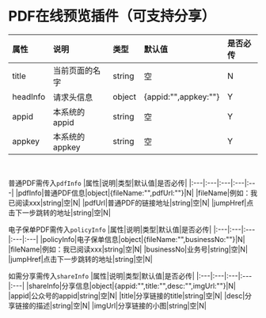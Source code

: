 
PDF在线预览插件（可支持分享）
===

|属性|说明|类型|默认值|是否必传|
|:---|:---|:---|:---|:---|
|title|当前页面的名字|string|空|N|
|headInfo|请求头信息|object|{appid:"",appkey:""}|Y|
|appid|本系统的appid|string|空|Y|
|appkey|本系统的appkey|string|空|Y|
<br>

普通PDF需传入`pdfInfo`
|属性|说明|类型|默认值|是否必传|
|:---|:---|:---|:---|:---|
|pdfInfo|普通PDF信息|object|{fileName:"",pdfUrl:""}|N|
|fileName|例如：我已阅读xxx|string|空|N|
|pdfUrl|普通PDF的链接地址|string|空|N|
|jumpHref|点击下一步跳转的地址|string|空|N|
<br>

电子保单PDF需传入`policyInfo`
|属性|说明|类型|默认值|是否必传|
|:---|:---|:---|:---|:---|
|policyInfo|电子保单信息|object|{fileName:"",businessNo:""}|N|
|fileName|例如：我已阅读xxx|string|空|N|
|businessNo|业务号|string|空|N|
|jumpHref|点击下一步跳转的地址|string|空|N|
<br>

如需分享需传入`shareInfo`
|属性|说明|类型|默认值|是否必传|
|:---|:---|:---|:---|:---|
|shareInfo|分享信息|object|{appid:"",title:"",desc:"",imgUrl:""}|N|
|appid|公众号的appid|string|空|N|
|title|分享链接的title|string|空|N|
|desc|分享链接的描述|string|空|N|
|imgUrl|分享链接的小图|string|空|N|
<br>